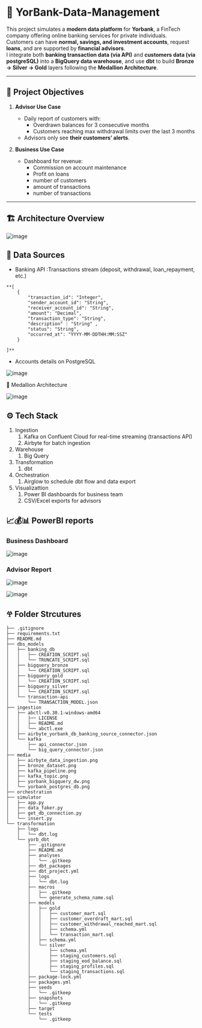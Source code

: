 # 🏦 YorBank-Data-Management

This project simulates a **modern data platform** for **Yorbank**, a FinTech company offering online banking services for private individuals.  
Customers can have **normal, savings, and investment accounts**, request **loans**, and are supported by **financial advisors**.  
I integrate both **banking transaction data (via API)** and **customers data (via postgreSQL)** into a **BigQuery data warehouse**, and use **dbt** to build **Bronze → Silver → Gold** layers following the **Medallion Architecture**.

---

## 🚀 Project Objectives

1. **Advisor Use Case**
   - Daily report of customers with:
     - Overdrawn balances for 3 consecutive months  
     - Customers reaching max withdrawal limits over the last 3 months  
   - Advisors only see **their customers’ alerts**.

2. **Business Use Case**
   - Dashboard for revenue:
     - Commission on account maintenance  
     - Profit on loans  
     - number of customers
     - amount of transactions
     - number of transactions

---

## 🏗️ Architecture Overview

![image](media/Architecture.png)

## 📂 Data Sources

- Banking API :Transactions stream (deposit, withdrawal, loan_repayment, etc.)
```
**[
    {
        "transaction_id": "Integer",
        "sender_account_id": "String",
        "receiver_account_id": "String",
        "amount": "Decimal",
        "transaction_type": "String",
        "description" : "String" ,
        "status": "String",
        "occurred_at": "YYYY-MM-DDTHH:MM:SSZ"
    }

]**
```
- Accounts details on PostgreSQL

![image](media/yorbank_postgres_db.png)

🧱 Medallion Architecture

![image](media/yorbank_bigquery_dw.png)


## ⚙️ Tech Stack
1. Ingestion
   1. Kafka on Confluent Cloud for real-time streaming (transactions API)
   2. Airbyte for batch ingestion
2. Warehouse
   1. Big Query
3. Transformation
   1. dbt
4. Orchestration
   1. Airglow to schedule dbt flow and data export
5. Visualizattion
   1. Power BI dashboards for business team
   2. CSV/Excel exports for advisors

## 📈💰📊 PowerBI reports

### Business Dashboard

![image](media/yorbank_dashboard.png)

### Advisor Report

![image](media/advisor_report_page_1.png)

![image](media/advisor_report_page_2.png)

## 𖣂 Folder Strcutures
```
├── .gitignore
├── requirements.txt
├── README.md
├── dbs_models
│   ├── banking_db
│   │   ├── CREATION_SCRIPT.sql
│   │   └── TRUNCATE_SCRIPT.sql
│   ├── bigquery_bronze
│   │   └── CREATION_SCRIPT.sql
│   ├── bigquery_gold
│   │   └── CREATION_SCRIPT.sql
│   ├── bigquery_silver
│   │   └── CREATION_SCRIPT.sql
│   └── transaction-api
│       └── TRANSACTION_MODEL.json
├── ingestion
│   ├── abctl-v0.30.1-windows-amd64
│   │   ├── LICENSE
│   │   ├── README.md
│   │   └── abctl.exe
│   ├── airbyte_yorbank_db_banking_source_connector.json
│   └── kafka
│       ├── api_connector.json
│       └── big_query_connector.json
├── media
│   ├── airbyte_data_ingestion.png
│   ├── bronze_dataset.png
│   ├── kafka_pipeline.png
│   ├── kafka_topic.png
│   ├── yorbank_bigquery_dw.png
│   └── yorbank_postgres_db.png
├── orchestration
├── simulator
│   ├── app.py
│   ├── data_faker.py
│   ├── get_db_connection.py
│   └── insert.py
└── transformation
    ├── logs
    │   └── dbt.log
    └── yorb_dbt
        ├── .gitignore
        ├── README.md
        ├── analyses
        │   └── .gitkeep
        ├── dbt_packages
        ├── dbt_project.yml
        ├── logs
        │   └── dbt.log
        ├── macros
        │   ├── .gitkeep
        │   └── generate_schema_name.sql
        ├── models
        │   ├── gold
        │   │   ├── customer_mart.sql
        │   │   ├── customer_overdraft_mart.sql
        │   │   ├── customer_withdrawal_reached_mart.sql
        │   │   ├── schema.yml
        │   │   └── transaction_mart.sql
        │   ├── schema.yml
        │   └── silver
        │       ├── schema.yml
        │       ├── staging_customers.sql
        │       ├── staging_eod_balance.sql
        │       ├── staging_profiles.sql
        │       └── staging_transactions.sql
        ├── package-lock.yml
        ├── packages.yml
        ├── seeds
        │   └── .gitkeep
        ├── snapshots
        │   └── .gitkeep
        ├── target
        └── tests
            └── .gitkeep
```




